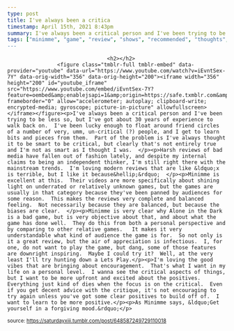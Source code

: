 ```yaml
---
type: post
title: I've always been a critica
timestamp: April 15th, 2021 8:43pm
summary: I've always been a critical person and I've been trying to be less so, but I've got about 30 years of experience to walk back on.  I've been lucky enou
tags: ["minimme", "game", "review", "shows", "recommended", "thoughts", "Youtube]
---
```


                
                
                                    <h2></h2>
                    <figure class="tmblr-full tmblr-embed" data-provider="youtube" data-url="https://www.youtube.com/watch?v=iEvntSex-7Y" data-orig-width="356" data-orig-height="200"><iframe width="356" height="200" id="youtube_iframe" src="https://www.youtube.com/embed/iEvntSex-7Y?feature=oembed&amp;enablejsapi=1&amp;origin=https://safe.txmblr.com&amp;wmode=opaque" frameborder="0" allow="accelerometer; autoplay; clipboard-write; encrypted-media; gyroscope; picture-in-picture" allowfullscreen></iframe></figure><p>I've always been a critical person and I've been trying to be less so, but I've got about 30 years of experience to walk back on.  I've been lucky enough to float around friend circles of a number of very, umm, un-critical (?) people, and I get to learn bits and pieces from them.  Part of the problem is I've always thought it to be smart to be critical, but clearly that's not entirely true and I'm not as smart as I thought I was.  </p><p>Harsh reviews of bad media have fallen out of fashion lately, and despite my internal claims to being an independent thinker, I'm still right there with the mainstream trends.  I'm loving modern reviews that are like &ldquo;x is terrible, but I like it because&hellip;&rdquo;  </p><p>Minimme is excellent at this.  Their videos are more specifically about shining light on underrated or relatively unknown games, but the games are usually in that category because they've been panned by audiences for some reason.  This makes the reviews very complete and balanced feeling.  Not necessarily because they are balanced, but because the biases are clear.  </p><p>Minimme is very clear why Alone in the Dark is a bad game, but is very objective about that, and about what the game has done well.  They do this from both a personal perspective and by comparing to other relative games.   It makes it very understandable what kind of audience the game is for.  So not only is it a great review, but the air of appreciation is infectious.  I, for one, do not want to play the game, but dang, some of those features are downright inspiring.  Maybe I could try it?  Well, at the very least I'll try hunting down a Lets Play.</p><p>I'm loving the good vibes that are bringing about encouragement.  That's what I want in my life on a personal level.  I wanna see the critical aspects of things, but I want to be more upfront and excited about the positives.  Everything just kind of dies when the focus is on the critical.  Even if you get decent advice with the critique, it's not encouraging to try again unless you've got some clear positives to build off of.  I want to learn to be more positive.</p><p>As Minimme says, &ldquo;Get yourself in a forgiving mood.&rdquo;</p>
                
                
                
                
                
                
                                
<small>source: https://saturdayxiii.tumblr.com/post/648587249729110018</small>